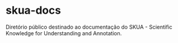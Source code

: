 # skua-docs
Diretório público destinado ao documentação do SKUA - Scientific Knowledge for Understanding and Annotation.
